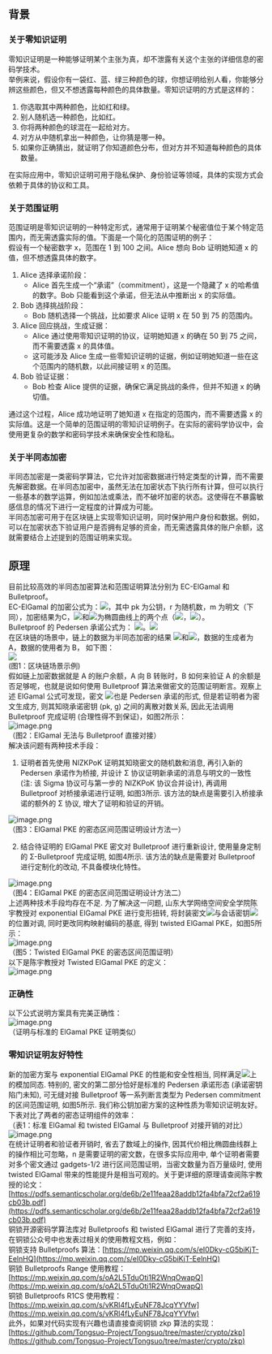 <a name="kyWSa"></a>
## 背景
<a name="sQNJw"></a>
### 关于零知识证明
零知识证明是一种能够证明某个主张为真，却不泄露有关这个主张的详细信息的密码学技术。<br />举例来说，假设你有一袋红、蓝、绿三种颜色的球，你想证明给别人看，你能够分辨这些颜色，但又不想透露每种颜色的具体数量。零知识证明的方式是这样的：

1. 你选取其中两种颜色，比如红和绿。
2. 别人随机选一种颜色，比如红。
3. 你将两种颜色的球混在一起给对方。
4. 对方从中随机拿出一种颜色，让你猜是哪一种。
5. 如果你正确猜出，就证明了你知道颜色分布，但对方并不知道每种颜色的具体数量。

在实际应用中，零知识证明可用于隐私保护、身份验证等领域，具体的实现方式会依赖于具体的协议和工具。
<a name="o61gW"></a>
### 关于范围证明
范围证明是零知识证明的一种特定形式，通常用于证明某个秘密值位于某个特定范围内，而无需透露实际的值。下面是一个简化的范围证明的例子：<br />假设有一个秘密数字 x，范围在 1 到 100 之间。Alice 想向 Bob 证明她知道 x 的值，但不想透露具体的数字。

1. Alice 选择承诺阶段：
   - Alice 首先生成一个“承诺”（commitment），这是一个隐藏了 x 的哈希值的数字。Bob 只能看到这个承诺，但无法从中推断出 x 的实际值。
2. Bob 选择挑战阶段：
   - Bob 随机选择一个挑战，比如要求 Alice 证明 x 在 50 到 75 的范围内。
3. Alice 回应挑战，生成证据：
   - Alice 通过使用零知识证明的协议，证明她知道 x 的确在 50 到 75 之间，而不需要透露 x 的具体值。
   - 这可能涉及 Alice 生成一些零知识证明的证据，例如证明她知道一些在这个范围内的随机数，以此间接证明 x 的范围。
4. Bob 验证证据：
   - Bob 检查 Alice 提供的证据，确保它满足挑战的条件，但并不知道 x 的确切值。

通过这个过程，Alice 成功地证明了她知道 x 在指定的范围内，而不需要透露 x 的实际值。这是一个简单的范围证明的零知识证明例子。在实际的密码学协议中，会使用更复杂的数学和密码学技术来确保安全性和隐私。
<a name="i2xZX"></a>
### 关于半同态加密
半同态加密是一类密码学算法，它允许对加密数据进行特定类型的计算，而不需要先解密数据。在半同态加密中，虽然无法在加密状态下执行所有计算，但可以执行一些基本的数学运算，例如加法或乘法，而不破坏加密的状态。这使得在不暴露敏感信息的情况下进行一定程度的计算成为可能。<br />半同态加密可用于在区块链上实现零知识证明，同时保护用户身份和数据。例如，可以在加密状态下验证用户是否拥有足够的资金，而无需透露具体的账户余额，这就需要结合上述提到的范围证明来实现。
<a name="BmTfs"></a>
## 原理
目前比较高效的半同态加密算法和范围证明算法分别为 EC-ElGamal 和 Bulletproof。<br />EC-ElGamal 的加密公式为：![](https://cdn.nlark.com/yuque/__latex/94bf3aa33dc208e1133461bc982502f9.svg#card=math&code=C%3D%28g%5Er%2C%20g%5Empk%5Er%29%3D%28C_1%2CC_2%29&id=rWQpJ)，其中 pk 为公钥，r 为随机数，m 为明文（下同），加密结果为C，![](https://cdn.nlark.com/yuque/__latex/3484a0fb89180e2a2896a7689346ed75.svg#card=math&code=C_1&id=aVyHu)和![](https://cdn.nlark.com/yuque/__latex/23c4cd950cf3916a8a78af54b2decd2d.svg#card=math&code=C_2&id=q1H7K)为椭圆曲线上的两个点（![](https://cdn.nlark.com/yuque/__latex/2f4d472220b00b514539abe2b9f4f12b.svg#card=math&code=C_1%3Dg%5Er&id=hA2Vw)，![](https://cdn.nlark.com/yuque/__latex/85bb69d4fad27198c97cbe1e9340076f.svg#card=math&code=C_2%3Dg%5Empk%5Er&id=QetoE)）。<br />Bulletproof 的 Pedersen 承诺公式为： ![](https://cdn.nlark.com/yuque/__latex/2388b3789835aedacd389ca5fa9f3567.svg#card=math&code=V%3Dg%5Erh%5Em&id=mfYCS)。![](https://cdn.nlark.com/yuque/__latex/3a8f2dd249e4477d46eb555ea390d7cf.svg#card=math&code=C_1%3Dg%5Er%2C%20C_2%3Dg%5Empk%5Er&id=rBDEk)<br />在区块链的场景中，链上的数据为半同态加密的结果 ![](https://cdn.nlark.com/yuque/__latex/3484a0fb89180e2a2896a7689346ed75.svg#card=math&code=C_1&id=gAPrF)和![](https://cdn.nlark.com/yuque/__latex/23c4cd950cf3916a8a78af54b2decd2d.svg#card=math&code=C_2&id=XbVSO)，数据的生成者为 A，数据的使用者为 B， 如下图：<br />![](https://cdn.nlark.com/yuque/0/2024/jpeg/26770235/1704379672378-59d9a5e0-d66d-47a7-853a-313e45738ab7.jpeg)<br />(图1：区块链场景示例)<br />假如链上加密数据就是 A 的账户余额，A 向 B 转账时，B 如何来验证 A 的余额是否足够呢，也就是说如何使用 Bulletproof 算法来做密文的范围证明断言。观察上述 ElGamal 公式可发现，密文 ![](https://cdn.nlark.com/yuque/__latex/85bb69d4fad27198c97cbe1e9340076f.svg#card=math&code=C_2%3Dg%5Empk%5Er&id=DudWp)也是 Pedersen 承诺的形式, 但是若证明者为密文生成方, 则其知晓承诺密钥 (pk, g) 之间的离散对数关系, 因此无法调用 Bulletproof 完成证明 (合理性得不到保证)，如图2所示：<br />![image.png](https://cdn.nlark.com/yuque/0/2024/png/26770235/1704380837999-ec3055f3-e83c-4287-8204-e2878b2edc77.png#averageHue=%23faf9f9&clientId=uaf827862-39dc-4&from=paste&height=145&id=u7675f9d9&originHeight=290&originWidth=1402&originalType=binary&ratio=2&rotation=0&showTitle=false&size=38078&status=done&style=none&taskId=u862f9371-99a8-47a6-a486-5953c2725c6&title=&width=701)<br />（图2：ElGamal 无法与 Bulletproof 直接对接）<br />解决该问题有两种技术手段：

1. 证明者首先使用 NIZKPoK 证明其知晓密文的随机数和消息, 再引入新的 Pedersen 承诺作为桥接, 并设计 Σ 协议证明新承诺的消息与明文的一致性 (注: 该 Sigma 协议可与第一步的 NIZKPoK 协议合并设计), 再调用 Bulletproof 对桥接承诺进行证明, 如图3所示. 该方法的缺点是需要引入桥接承诺的额外的 Σ 协议, 增大了证明和验证的开销。

![image.png](https://cdn.nlark.com/yuque/0/2024/png/26770235/1704381165915-6035b4b5-5f22-4d4b-810c-214f590e2995.png#averageHue=%23f5f3f1&clientId=uaf827862-39dc-4&from=paste&height=179&id=ua334da78&originHeight=358&originWidth=1420&originalType=binary&ratio=2&rotation=0&showTitle=false&size=56532&status=done&style=none&taskId=ua83f5a24-017e-4e1c-8a03-e32990775f5&title=&width=710)<br />（图3：ElGamal PKE 的密态区间范围证明设计方法一）

2. 结合待证明的 ElGamal PKE 密文对 Bulletproof 进行重新设计, 使用量身定制的 Σ-Bulletproof 完成证明, 如图4所示. 该方法的缺点是需要对 Bulletproof 进行定制化的改动, 不具备模块化特性。

![image.png](https://cdn.nlark.com/yuque/0/2024/png/26770235/1704381224560-8558f219-9b9b-47db-9da9-bedc1e9758b7.png#averageHue=%23f1ebf3&clientId=uaf827862-39dc-4&from=paste&height=150&id=u7c9b345a&originHeight=300&originWidth=1402&originalType=binary&ratio=2&rotation=0&showTitle=false&size=31739&status=done&style=none&taskId=u765c108b-7cee-4fd7-ac19-9dc34d748aa&title=&width=701)<br />（图4：ElGamal PKE 的密态区间范围证明设计方法二）<br />上述两种技术手段均存在不足. 为了解决这一问题, 山东大学网络空间安全学院陈宇教授对 exponential ElGamal PKE 进行变形扭转, 将封装密文![](https://cdn.nlark.com/yuque/__latex/61ee3d340fef1850d69757325080074a.svg#card=math&code=g%5Er&id=XKbYB)与会话密钥![](https://cdn.nlark.com/yuque/__latex/9c3df2d0f14af08a21a6d3197c1c3c57.svg#card=math&code=pk%5Er&id=VWqXr)的位置对调, 同时更改同构映射编码的基底, 得到 twisted ElGamal PKE，如图5所示：<br />![image.png](https://cdn.nlark.com/yuque/0/2024/png/26770235/1704381801792-d3575948-1684-42aa-b004-eaa352c4f0c6.png#averageHue=%23f9f9f9&clientId=ud839c85a-96bd-4&from=paste&height=220&id=ucb211152&originHeight=440&originWidth=1446&originalType=binary&ratio=2&rotation=0&showTitle=false&size=60594&status=done&style=none&taskId=u717e1632-658e-4089-83d1-f9c04d469ec&title=&width=723)<br />（图5：Twisted ElGamal PKE 的密态区间范围证明）<br />以下是陈宇教授对 Twisted ElGamal PKE 的定义：<br />![image.png](https://cdn.nlark.com/yuque/0/2024/png/26770235/1704382121599-6d321565-4915-4cfd-81b6-569ac9fb6dd5.png#averageHue=%23e1f0e9&clientId=ud839c85a-96bd-4&from=paste&height=226&id=uf87205ac&originHeight=452&originWidth=1748&originalType=binary&ratio=2&rotation=0&showTitle=false&size=191239&status=done&style=none&taskId=u1b4c538a-67fd-40c9-abf4-e5a4c21f4cb&title=&width=874)
<a name="x0Cy4"></a>
### 正确性
以下公式说明方案具有完美正确性：<br />![image.png](https://cdn.nlark.com/yuque/0/2024/png/26770235/1704382215422-ee2b9bf7-4631-42ff-a2ab-1adc5d6e3239.png#averageHue=%23f4f4f4&clientId=ud839c85a-96bd-4&from=paste&height=44&id=u9979832e&originHeight=88&originWidth=606&originalType=binary&ratio=2&rotation=0&showTitle=false&size=9010&status=done&style=none&taskId=ub5706386-7c81-4298-b446-fe0e32870f9&title=&width=303)<br />（证明与标准的 ElGamal PKE 证明类似）
<a name="sxzMz"></a>
### 零知识证明友好特性
新的加密方案与 exponential ElGamal PKE 的性能和安全性相当, 同样满足![](https://cdn.nlark.com/yuque/__latex/5655300ec00f47a4e526d67d797b5cdd.svg#card=math&code=%5Cmathbb%7BZ%7D_q&id=qnpNQ)上的模加同态. 特别的, 密文的第二部分恰好是标准的 Pedersen 承诺形态 (承诺密钥陷门未知), 可无缝对接 Bulletproof 等一系列断言类型为 Pedersen commitment 的区间范围证明, 如图5所示. 我们称公钥加密方案的这种性质为零知识证明友好。<br />下表对比了两者的密态证明组件的效率：<br />（表1：标准 ElGamal 和 twisted ElGamal 与 Bulletproof 对接开销的对比）<br />![image.png](https://cdn.nlark.com/yuque/0/2024/png/26770235/1704383226423-b11446ae-f5a9-44c6-8b3f-21e714061f42.png#averageHue=%23eaeaea&clientId=ud839c85a-96bd-4&from=paste&height=103&id=u7b69368f&originHeight=206&originWidth=1300&originalType=binary&ratio=2&rotation=0&showTitle=false&size=42602&status=done&style=none&taskId=u1b1abe80-0d5e-4f3c-8483-fd8143e14a3&title=&width=650)<br />在统计证明者和验证者开销时, 省去了数域上的操作, 因其代价相比椭圆曲线群上的操作相比可忽略，n 是需要证明的密文数，在很多实际应用中, 单个证明者需要对多个密文通过 gadgets-1/2 进行区间范围证明，当密文数量为百万量级时, 使用 twisted ElGamal 带来的性能提升是相当可观的。关于更详细的原理请查阅陈宇教授的论文：[https://pdfs.semanticscholar.org/de6b/2e11feaa28addb12fa4bfa72cf2a619cb03b.pdf](https://pdfs.semanticscholar.org/de6b/2e11feaa28addb12fa4bfa72cf2a619cb03b.pdf)<br />铜锁开源密码学算法库对 Bulletproofs 和 twisted ElGamal 进行了完善的支持，在铜锁公众号中也发表过相关的使用教程文档，例如：<br />铜锁支持 Bulletproofs 算法：[https://mp.weixin.qq.com/s/eI0Dky-cG5biKjT-EelnHQ](https://mp.weixin.qq.com/s/eI0Dky-cG5biKjT-EelnHQ)<br />铜锁 Bulletproofs Range 使用教程：[https://mp.weixin.qq.com/s/oA2L5TduOti1R2WnqOwapQ](https://mp.weixin.qq.com/s/oA2L5TduOti1R2WnqOwapQ) <br />铜锁 Bulletproofs R1CS 使用教程：[https://mp.weixin.qq.com/s/vKRl4fLyEuNF78JcqYYVfw](https://mp.weixin.qq.com/s/vKRl4fLyEuNF78JcqYYVfw) <br />此外，如果对代码实现有兴趣也请直接查阅铜锁 zkp 算法的实现：[https://github.com/Tongsuo-Project/Tongsuo/tree/master/crypto/zkp](https://github.com/Tongsuo-Project/Tongsuo/tree/master/crypto/zkp)

